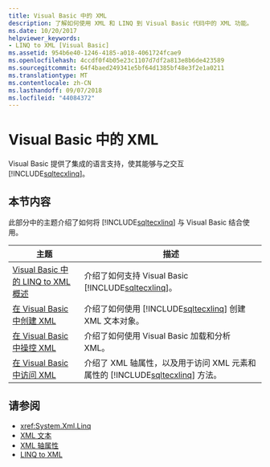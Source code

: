 ```yaml
---
title: Visual Basic 中的 XML
description: 了解如何使用 XML 和 LINQ 到 Visual Basic 代码中的 XML 功能。
ms.date: 10/20/2017
helpviewer_keywords:
- LINQ to XML [Visual Basic]
ms.assetid: 954b6e40-1246-4185-a018-4061724fcae9
ms.openlocfilehash: 4ccdf0f4b05e23c1107d7df2a813e8b6de423589
ms.sourcegitcommit: 64f4baed249341e5bf64d1385bf48e3f2e1a0211
ms.translationtype: MT
ms.contentlocale: zh-CN
ms.lasthandoff: 09/07/2018
ms.locfileid: "44084372"
---
```

# <a name="xml-in-visual-basic"></a>Visual Basic 中的 XML

Visual Basic 提供了集成的语言支持，使其能够与之交互[!INCLUDE[sqltecxlinq](~/includes/sqltecxlinq-md.md)]。  
  
## <a name="in-this-section"></a>本节内容  

 此部分中的主题介绍了如何将 [!INCLUDE[sqltecxlinq](~/includes/sqltecxlinq-md.md)] 与 Visual Basic 结合使用。  
  
|主题|描述|  
|-----------|-----------------|  
|[Visual Basic 中的 LINQ to XML 概述](../../../../visual-basic/programming-guide/language-features/xml/overview-of-linq-to-xml.md)|介绍了如何支持 Visual Basic [!INCLUDE[sqltecxlinq](~/includes/sqltecxlinq-md.md)]。|  
|[在 Visual Basic 中创建 XML](../../../../visual-basic/programming-guide/language-features/xml/creating-xml.md)|介绍了如何使用 [!INCLUDE[sqltecxlinq](~/includes/sqltecxlinq-md.md)] 创建 XML 文本对象。|  
|[在 Visual Basic 中操控 XML](../../../../visual-basic/programming-guide/language-features/xml/manipulating-xml.md)|介绍了如何使用 Visual Basic 加载和分析 XML。|  
|[在 Visual Basic 中访问 XML](../../../../visual-basic/programming-guide/language-features/xml/accessing-xml.md)|介绍了 XML 轴属性，以及用于访问 XML 元素和属性的 [!INCLUDE[sqltecxlinq](~/includes/sqltecxlinq-md.md)] 方法。|  
  
## <a name="see-also"></a>请参阅

- <xref:System.Xml.Linq>  
- [XML 文本](../../../../visual-basic/language-reference/xml-literals/index.md)  
- [XML 轴属性](../../../../visual-basic/language-reference/xml-axis/index.md)  
- [LINQ to XML](../../../../visual-basic/programming-guide/concepts/linq/linq-to-xml.md)
